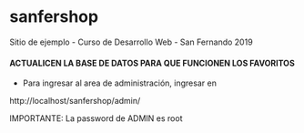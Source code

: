 # sanfershop
Sitio de ejemplo - Curso de Desarrollo Web - San Fernando 2019

#### ACTUALICEN LA BASE DE DATOS PARA QUE FUNCIONEN LOS FAVORITOS ####

* Para ingresar al area de administración, ingresar en

http://localhost/sanfershop/admin/

IMPORTANTE: La password de ADMIN es root
